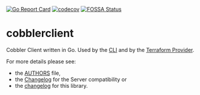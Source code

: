 [![Go Report Card](https://goreportcard.com/badge/github.com/cobbler/cobblerclient)](https://goreportcard.com/report/github.com/cobbler/cobblerclient)
[![codecov](https://codecov.io/gh/cobbler/cobblerclient/branch/main/graph/badge.svg)](https://codecov.io/gh/cobbler/cobblerclient)
[![FOSSA Status](https://app.fossa.com/api/projects/git%2Bgithub.com%2Fcobbler%2Fcobblerclient.svg?type=shield)](https://app.fossa.com/projects/git%2Bgithub.com%2Fcobbler%2Fcobblerclient?ref=badge_shield)

# cobblerclient

Cobbler Client written in Go. Used by the [CLI](https://github.com/cobbler/cli/) and by the
[Terraform Provider](https://github.com/cobbler/terraform-provider-cobbler).

For more details please see:

- the [AUTHORS](./AUTHORS.md) file,
- the [Changelog](./CHANGELOG.md) for the Server compatibility or
- the [changelog](https://github.com/cobbler/cobblerclient/releases) for this library. 
